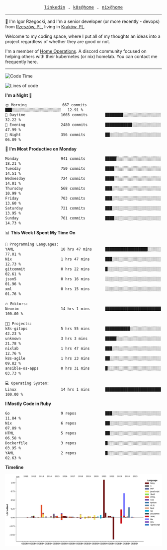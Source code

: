 <p align="center">
  <samp>
    <a href="https://www.linkedin.com/in/ajgon">linkedin</a> .
    <a href="https://github.com/deedee-ops/k8s-gitops">k8s@home</a> .
    <a href="https://github.com/deedee-ops/nixlab">nix@home</a>
  </samp>
</p>

----------------------------------------------------------------

:wave: I'm Igor Rzegocki, and I'm a senior developer (or more recently - devops) from [Rzeszów, PL](https://en.wikipedia.org/wiki/Rzesz%C3%B3w), living in [Kraków, PL](https://en.wikipedia.org/wiki/Krak%C3%B3w).

Welcome to my coding space, where I put all of my thoughts an ideas into a project regardless of whether they are good or not.

I'm a member of [Home Operations](https://discord.gg/home-operations). A discord community focused on helping others with their kubernetes (or nix) homelab. You can contact me frequently here.

----------------------------------------------------------------

<!--START_SECTION:waka-->
![Code Time](http://img.shields.io/badge/Code%20Time-466%20hrs%2044%20mins-blue)

![Lines of code](https://img.shields.io/badge/From%20Hello%20World%20I%27ve%20Written-4.1%20million%20lines%20of%20code-blue)

**I'm a Night 🦉** 

```text
🌞 Morning                667 commits         ███░░░░░░░░░░░░░░░░░░░░░░   12.91 % 
🌆 Daytime                1665 commits        ████████░░░░░░░░░░░░░░░░░   32.22 % 
🌃 Evening                2480 commits        ████████████░░░░░░░░░░░░░   47.99 % 
🌙 Night                  356 commits         ██░░░░░░░░░░░░░░░░░░░░░░░   06.89 % 
```
📅 **I'm Most Productive on Monday** 

```text
Monday                   941 commits         █████░░░░░░░░░░░░░░░░░░░░   18.21 % 
Tuesday                  750 commits         ████░░░░░░░░░░░░░░░░░░░░░   14.51 % 
Wednesday                724 commits         ████░░░░░░░░░░░░░░░░░░░░░   14.01 % 
Thursday                 568 commits         ███░░░░░░░░░░░░░░░░░░░░░░   10.99 % 
Friday                   703 commits         ███░░░░░░░░░░░░░░░░░░░░░░   13.60 % 
Saturday                 721 commits         ███░░░░░░░░░░░░░░░░░░░░░░   13.95 % 
Sunday                   761 commits         ████░░░░░░░░░░░░░░░░░░░░░   14.73 % 
```


📊 **This Week I Spent My Time On** 

```text
💬 Programming Languages: 
YAML                     10 hrs 47 mins      ███████████████████░░░░░░   77.01 % 
Nix                      1 hrs 47 mins       ███░░░░░░░░░░░░░░░░░░░░░░   12.73 % 
gitcommit                0 hrs 22 mins       █░░░░░░░░░░░░░░░░░░░░░░░░   02.61 % 
json5                    0 hrs 16 mins       ░░░░░░░░░░░░░░░░░░░░░░░░░   01.96 % 
xml                      0 hrs 15 mins       ░░░░░░░░░░░░░░░░░░░░░░░░░   01.76 % 

🔥 Editors: 
Neovim                   14 hrs 1 mins       █████████████████████████   100.00 % 

🐱‍💻 Projects: 
k8s-gitops               5 hrs 55 mins       ███████████░░░░░░░░░░░░░░   42.23 % 
unknown                  3 hrs 3 mins        █████░░░░░░░░░░░░░░░░░░░░   21.78 % 
nixlab                   1 hrs 47 mins       ███░░░░░░░░░░░░░░░░░░░░░░   12.76 % 
k8s-agile                1 hrs 23 mins       ██░░░░░░░░░░░░░░░░░░░░░░░   09.82 % 
ansible-os-apps          0 hrs 31 mins       █░░░░░░░░░░░░░░░░░░░░░░░░   03.73 % 

💻 Operating System: 
Linux                    14 hrs 1 mins       █████████████████████████   100.00 % 
```

**I Mostly Code in Ruby** 

```text
Go                       9 repos             ███░░░░░░░░░░░░░░░░░░░░░░   11.84 % 
Nix                      6 repos             ██░░░░░░░░░░░░░░░░░░░░░░░   07.89 % 
HTML                     5 repos             ██░░░░░░░░░░░░░░░░░░░░░░░   06.58 % 
Dockerfile               3 repos             █░░░░░░░░░░░░░░░░░░░░░░░░   03.95 % 
YAML                     2 repos             █░░░░░░░░░░░░░░░░░░░░░░░░   02.63 % 
```



**Timeline**

![Lines of Code chart](https://raw.githubusercontent.com/ajgon/ajgon/master/assets/bar_graph.png)


<!--END_SECTION:waka-->
